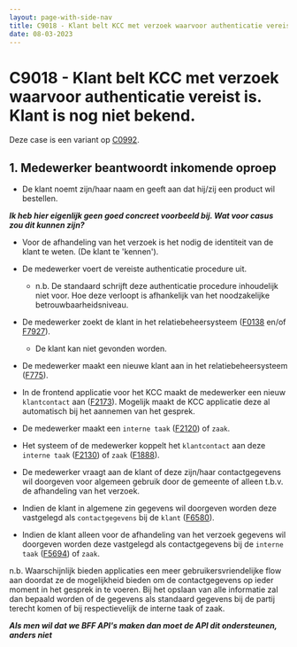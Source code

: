 ```yaml
---
layout: page-with-side-nav
title: C9018 - Klant belt KCC met verzoek waarvoor authenticatie vereist is. Klant is nog niet bekend.
date: 08-03-2023
---
```


# C9018 - Klant belt KCC met verzoek waarvoor authenticatie vereist is. Klant is nog niet bekend.

Deze case is een variant op [C0992](./0992.md).

## 1. Medewerker beantwoordt inkomende oproep

- De klant noemt zijn/haar naam en geeft aan dat hij/zij een product wil bestellen.

___Ik heb hier eigenlijk geen goed concreet voorbeeld bij. Wat voor casus zou dit kunnen zijn?___

- Voor de afhandeling van het verzoek is het nodig de identiteit van de klant te weten. (De klant te 'kennen').
- De medewerker voert de vereiste authenticatie procedure uit.
  - n.b. De standaard schrijft deze authenticatie procedure inhoudelijk niet voor. Hoe deze verloopt is afhankelijk van het noodzakelijke betrouwbaarheidsniveau.

- De medewerker zoekt de klant in het relatiebeheersysteem ([F0138](./0138.md) en/of [F7927](./7927.md)).
  - De klant kan niet gevonden worden.
- De medewerker maakt een nieuwe klant aan in het relatiebeheersysteem ([F775](./7554.md)).

- In de frontend applicatie voor het KCC maakt de medewerker een nieuw `klantcontact` aan ([F2173](./2173.md)). Mogelijk maakt de KCC applicatie deze al automatisch bij het aannemen van het gesprek.

- De medewerker maakt een `interne taak` ([F2120](./2120)) of `zaak`.
- Het systeem of de medewerker koppelt het `klantcontact` aan deze `interne taak` ([F2130](./2130.md)) of `zaak` ([F1888](./1888.md)).
- De medewerker vraagt aan de klant of deze zijn/haar contactgegevens wil doorgeven voor algemeen gebruik door de gemeente of alleen t.b.v. de afhandeling van het verzoek.
- Indien de klant in algemene zin gegevens wil doorgeven worden deze vastgelegd als `contactgegevens` bij de `klant` ([F6580](./6580)).
- Indien de klant alleen voor de afhandeling van het verzoek gegevens wil doorgeven worden deze vastgelegd als contactgegevens bij de `interne taak` ([F5694](./5694.md)) of `zaak`.

n.b. Waarschijnlijk bieden applicaties een meer gebruikersvriendelijke flow aan doordat ze de mogelijkheid bieden om de contactgegevens op ieder moment in het gesprek in te voeren. Bij het opslaan van alle informatie zal dan bepaald worden of de gegevens als standaard gegevens bij de partij terecht komen of bij respectievelijk de interne taak of zaak.

___Als men wil dat we BFF API's maken dan moet de API dit ondersteunen, anders niet___